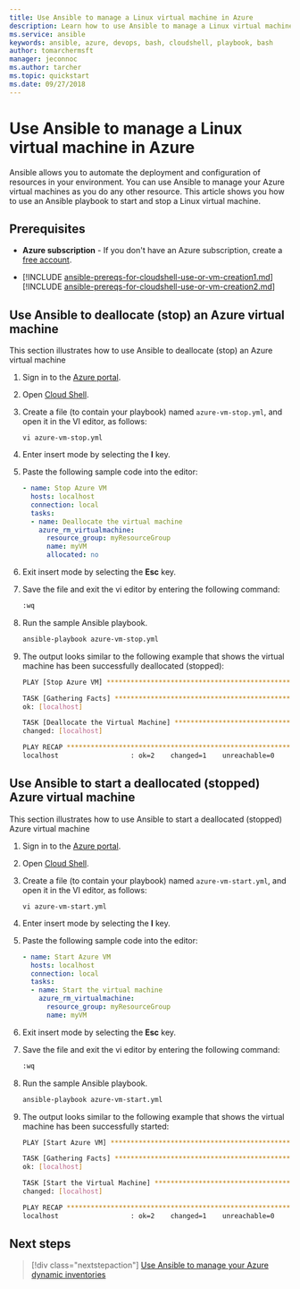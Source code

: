 ```yaml
---
title: Use Ansible to manage a Linux virtual machine in Azure
description: Learn how to use Ansible to manage a Linux virtual machine in Azure
ms.service: ansible
keywords: ansible, azure, devops, bash, cloudshell, playbook, bash
author: tomarchermsft
manager: jeconnoc
ms.author: tarcher
ms.topic: quickstart
ms.date: 09/27/2018
---
```


# Use Ansible to manage a Linux virtual machine in Azure
Ansible allows you to automate the deployment and configuration of resources in your environment. You can use Ansible to manage your Azure virtual machines as you do any other resource. This article shows you how to use an Ansible playbook to start and stop a Linux virtual machine. 

## Prerequisites

- **Azure subscription** - If you don't have an Azure subscription, create a [free account](https://azure.microsoft.com/free/?ref=microsoft.com&utm_source=microsoft.com&utm_medium=docs&utm_campaign=visualstudio).

- [!INCLUDE [ansible-prereqs-for-cloudshell-use-or-vm-creation1.md](../../../includes/ansible-prereqs-for-cloudshell-use-or-vm-creation1.md)] [!INCLUDE [ansible-prereqs-for-cloudshell-use-or-vm-creation2.md](../../../includes/ansible-prereqs-for-cloudshell-use-or-vm-creation2.md)]

## Use Ansible to deallocate (stop) an Azure virtual machine
This section illustrates how to use Ansible to deallocate (stop) an Azure virtual machine

1.  Sign in to the [Azure portal](https://go.microsoft.com/fwlink/p/?LinkID=525040).

1.  Open [Cloud Shell](/azure/cloud-shell/overview).

1.  Create a file (to contain your playbook) named `azure-vm-stop.yml`, and open it in the VI editor, as follows:

    ```azurecli-interactive
    vi azure-vm-stop.yml
    ```

1.  Enter insert mode by selecting the **I** key.

1.  Paste the following sample code into the editor:

    ```yaml
    - name: Stop Azure VM
      hosts: localhost
      connection: local
      tasks:
      - name: Deallocate the virtual machine
        azure_rm_virtualmachine:
          resource_group: myResourceGroup
          name: myVM
          allocated: no
    ```

1.  Exit insert mode by selecting the **Esc** key.

1.  Save the file and exit the vi editor by entering the following command:

    ```bash
    :wq
    ```

1.  Run the sample Ansible playbook.

    ```bash
    ansible-playbook azure-vm-stop.yml
    ```

1.  The output looks similar to the following example that shows the virtual machine has been successfully deallocated (stopped):

    ```bash
    PLAY [Stop Azure VM] ********************************************************

    TASK [Gathering Facts] ******************************************************
    ok: [localhost]

    TASK [Deallocate the Virtual Machine] ***************************************
    changed: [localhost]

    PLAY RECAP ******************************************************************
    localhost                  : ok=2    changed=1    unreachable=0    failed=0
    ```

## Use Ansible to start a deallocated (stopped) Azure virtual machine
This section illustrates how to use Ansible to start a deallocated (stopped) Azure virtual machine

1.  Sign in to the [Azure portal](https://go.microsoft.com/fwlink/p/?LinkID=525040).

1.  Open [Cloud Shell](/azure/cloud-shell/overview).

1.  Create a file (to contain your playbook) named `azure-vm-start.yml`, and open it in the VI editor, as follows:

    ```azurecli-interactive
    vi azure-vm-start.yml
    ```

1.  Enter insert mode by selecting the **I** key.

1.  Paste the following sample code into the editor:

    ```yaml
    - name: Start Azure VM
      hosts: localhost
      connection: local
      tasks:
      - name: Start the virtual machine
        azure_rm_virtualmachine:
          resource_group: myResourceGroup
          name: myVM
    ```

1.  Exit insert mode by selecting the **Esc** key.

1.  Save the file and exit the vi editor by entering the following command:

    ```bash
    :wq
    ```

1.  Run the sample Ansible playbook.

    ```bash
    ansible-playbook azure-vm-start.yml
    ```

1.  The output looks similar to the following example that shows the virtual machine has been successfully started:

    ```bash
    PLAY [Start Azure VM] ********************************************************

    TASK [Gathering Facts] ******************************************************
    ok: [localhost]

    TASK [Start the Virtual Machine] ********************************************
    changed: [localhost]

    PLAY RECAP ******************************************************************
    localhost                  : ok=2    changed=1    unreachable=0    failed=0
    ```

## Next steps
> [!div class="nextstepaction"] 
> [Use Ansible to manage your Azure dynamic inventories](~/articles/ansible/ansible-manage-azure-dynamic-inventories.md)